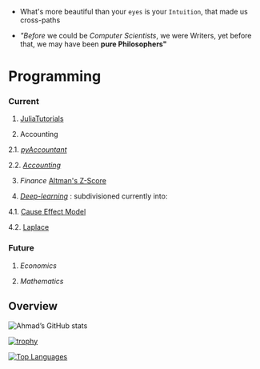 - What's more beautiful than your `eyes` is your `Intuition`, that made us cross-paths 

- _"Before_ we could be _Computer Scientists_, we were Writers,
yet before that, we may have been __pure Philosophers"__


# Programming

### Current

1. [JuliaTutorials](https://github.com/adamwillisMastery/JuliaTutorials)

2. Accounting 

2.1. [_pyAccountant_](https://github.com/adamwillisMastery/pyAccountant) 

2.2. [_Accounting_](https://github.com/adamwillisXanax/Thee-accountant)

3. _Finance_ 
[Altman's Z-Score](https://github.com/adamwillisXanax/SolvencyPredictor/blob/main/README.md)


4. [_Deep-learning_](https://github.com/adamwillisMastery/MachineLearner) : subdivisioned currently  into:


4.1. [Cause Effect Model](https://github.com/adamwillisMastery/CauseEffect)

4.2. [Laplace](https://github.com/adamwillisMastery/Laplace)

### Future

1. _Economics_

2. _Mathematics_


## Overview  

![Ahmad’s GitHub stats](https://github-readme-stats.vercel.app/api?username=adamwillisMastery&show_icons=true&theme)  

[![trophy](https://github-profile-trophy.vercel.app/?username=adamwillisMastery)
](https://github-profile-trophy.vercel.app/?username=adamwillisMastery)  

[![Top Languages](https://github-readme-stats.vercel.app/api/top-langs/?username=adamwillisMastery&hide=kotlin&layout=compact)](https://github-readme-stats.vercel.app/api/top-langs/?username=adamwillisMastery&hide=kotlin&layout=compact)
